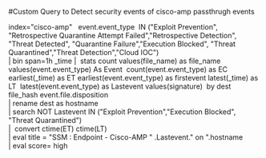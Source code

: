 #Custom Query to Detect security events  of cisco-amp passthrugh events


index="cisco-amp"   event.event_type  IN ("Exploit Prevention", "Retrospective Quarantine Attempt Failed","Retrospective Detection", "Threat Detected", "Quarantine Failure","Execution Blocked", "Threat Quarantined","Threat Detection","Cloud IOC")   
| bin span=1h _time |  stats count values(file_name) as file_name  values(event.event_type) As Event  count(event.event_type) as EC earliest(_time) as ET earliest(event.event_type) as firstevent latest(_time) as LT  latest(event.event_type) as Lastevent values(signature)  by dest file_hash event.file.disposition  
| rename dest as hostname  
| search NOT Lastevent IN ("Exploit Prevention","Execution Blocked", "Threat Quarantined")   
|  convert ctime(ET) ctime(LT)  
| eval title = "SSM : Endpoint - Cisco-AMP " .Lastevent." on ".hostname   
| eval score= high
